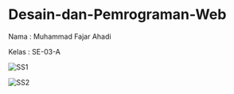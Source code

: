 # Desain-dan-Pemrograman-Web

Nama  : Muhammad Fajar Ahadi


Kelas : SE-03-A




![SS1](https://user-images.githubusercontent.com/72422073/137590152-bed712b8-062d-42b9-9279-13309cb3b051.PNG)



![SS2](https://user-images.githubusercontent.com/72422073/137590153-1f34a3c5-96d7-4f49-a07a-64188b29930b.PNG)
